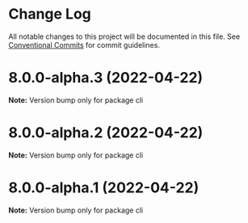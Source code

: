 # Change Log

All notable changes to this project will be documented in this file.
See [Conventional Commits](https://conventionalcommits.org) for commit guidelines.

# 8.0.0-alpha.3 (2022-04-22)

**Note:** Version bump only for package cli





# 8.0.0-alpha.2 (2022-04-22)

**Note:** Version bump only for package cli





# 8.0.0-alpha.1 (2022-04-22)

**Note:** Version bump only for package cli

